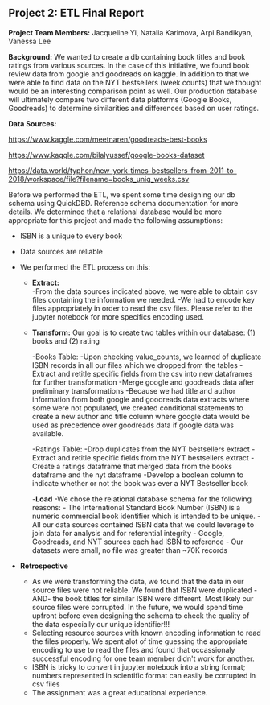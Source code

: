 ## Project 2:  ETL Final Report

**Project Team Members:**  Jacqueline Yi, Natalia Karimova, Arpi Bandikyan, Vanessa Lee

**Background:** We wanted to create a db containing book titles and book ratings from various sources.  In the case of this initiative, we found book review data from google and goodreads on kaggle.  In addition to that we were able to find data on the NYT bestsellers (week counts) that we thought would be an interesting comparison point as well.  Our production database will ultimately compare two different data platforms (Google Books, Goodreads) to determine similarities and differences based on user ratings.

**Data Sources:**<p>
  https://www.kaggle.com/meetnaren/goodreads-best-books
  
  https://www.kaggle.com/bilalyussef/google-books-dataset
  
  https://data.world/typhon/new-york-times-bestsellers-from-2011-to-2018/workspace/file?filename=books_uniq_weeks.csv
  
  
Before we performed the ETL, we spent some time designing our db schema using QuickDBD.  Reference schema documentation for more details.  We determined that a relational     database would be more appropriate for this project and made the following assumptions:
  - ISBN is a unique to every book
  - Data sources are reliable
  
- We performed the ETL process on this:
  - **Extract:**  
    -From the data sources indicated above, we were able to obtain csv files containing the information we needed.
    -We had to encode key files appropriately in order to read the csv files.  Please refer to the jupyter notebook for more specifics encoding used.
    
  - **Transform:**  Our goal is to create two tables within our database: (1) books and (2) rating
  
    -Books Table:
      -Upon checking value_counts, we learned of duplicate ISBN records in all our files which we dropped from the tables
      -Extract and retitle specific fields from the csv into new dataframes for further transformation
      -Merge google and goodreads data after preliminary transformations
      -Because we had title and author information from both google and goodreads data extracts where some were not populated, we created conditional statements to create a        new author and title column where google data would be used as precedence over goodreads data if google data was available.
     
    -Ratings Table:
      -Drop duplicates from the NYT bestsellers extract
      -Extract and retitle specific fields from the NYT bestsellers extract
      -Create a ratings dataframe that merged data from the books dataframe and the nyt dataframe
      -Develop a boolean column to indicate whether or not the book was ever a NYT Bestseller book
      
    -**Load** 
      -We chose the relational database schema for the following reasons:
        - The International Standard Book Number (ISBN) is a numeric commercial book identifier which is intended to be unique.
        - All our data sources contained ISBN data that we could leverage to join data for analysis and for referential integrity
           - Google, Goodreads, and NYT sources each had ISBN to reference
        - Our datasets were small, no file was greater than ~70K records
 
- **Retrospective**
  - As we were transforming the data, we found that the data in our source files were not reliable.  We found that ISBN were duplicated -AND- the book titles for similar   ISBN were different.  Most likely our source files were corrupted.  In the future, we would spend time upfront before even designing the schema to check the quality of the data especially our unique identifier!!!
  - Selecting resource sources with known encoding information to read the files properly.  We spent alot of time guessing the appropriate encoding to use to read the files and found that occassionaly successful encoding for one team member didn't work for another.
  - ISBN is tricky to convert in jupyter notebook into a string format; numbers represented in scientific format can easily be corrupted in csv files
  - The assignment was a great educational experience. 
  
















